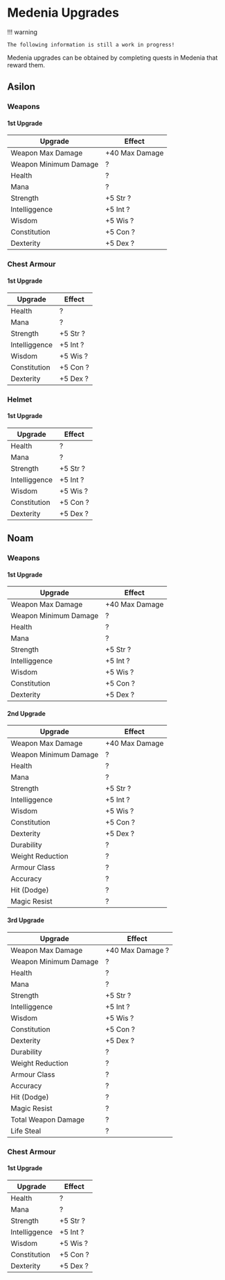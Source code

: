 # Medenia Upgrades

!!! warning

    The following information is still a work in progress!

Medenia upgrades can be obtained by completing quests in Medenia that reward them.

## Asilon

### Weapons

#### 1st Upgrade

| Upgrade | Effect |
| - | - |
| Weapon Max Damage | +40 Max Damage |
| Weapon Minimum Damage | ? |
| Health | ? |
| Mana | ? |
| Strength | +5 Str ? |
| Intelliggence | +5 Int ? |
| Wisdom | +5 Wis ? |
| Constitution | +5 Con ? |
| Dexterity | +5 Dex ? |

### Chest Armour

#### 1st Upgrade

| Upgrade | Effect |
| - | - |
| Health | ? |
| Mana | ? |
| Strength | +5 Str ? |
| Intelliggence | +5 Int ? |
| Wisdom | +5 Wis ? |
| Constitution | +5 Con ? |
| Dexterity | +5 Dex ? |

### Helmet

#### 1st Upgrade

| Upgrade | Effect |
| - | - |
| Health | ? |
| Mana | ? |
| Strength | +5 Str ? |
| Intelliggence | +5 Int ? |
| Wisdom | +5 Wis ? |
| Constitution | +5 Con ? |
| Dexterity | +5 Dex ? |

## Noam

### Weapons

#### 1st Upgrade

| Upgrade | Effect |
| - | - |
| Weapon Max Damage | +40 Max Damage |
| Weapon Minimum Damage | ? |
| Health | ? |
| Mana | ? |
| Strength | +5 Str ? |
| Intelliggence | +5 Int ? |
| Wisdom | +5 Wis ? |
| Constitution | +5 Con ? |
| Dexterity | +5 Dex ? |

#### 2nd Upgrade

| Upgrade | Effect |
| - | - |
| Weapon Max Damage | +40 Max Damage |
| Weapon Minimum Damage | ? |
| Health | ? |
| Mana | ? |
| Strength | +5 Str ? |
| Intelliggence | +5 Int ? |
| Wisdom | +5 Wis ? |
| Constitution | +5 Con ? |
| Dexterity | +5 Dex ? |
| Durability | ? |
| Weight Reduction | ? |
| Armour Class | ? |
| Accuracy | ? |
| Hit (Dodge) | ? |
| Magic Resist | ? |

#### 3rd Upgrade

| Upgrade | Effect |
| - | - |
| Weapon Max Damage | +40 Max Damage ? |
| Weapon Minimum Damage | ? |
| Health | ? |
| Mana | ? |
| Strength | +5 Str ? |
| Intelliggence | +5 Int ? |
| Wisdom | +5 Wis ? |
| Constitution | +5 Con ? |
| Dexterity | +5 Dex ? |
| Durability | ? |
| Weight Reduction | ? |
| Armour Class | ? |
| Accuracy | ? |
| Hit (Dodge) | ? |
| Magic Resist | ? |
| Total Weapon Damage | ? |
| Life Steal | ? |

### Chest Armour

#### 1st Upgrade

| Upgrade | Effect |
| - | - |
| Health | ? |
| Mana | ? |
| Strength | +5 Str ? |
| Intelliggence | +5 Int ? |
| Wisdom | +5 Wis ? |
| Constitution | +5 Con ? |
| Dexterity | +5 Dex ? |
